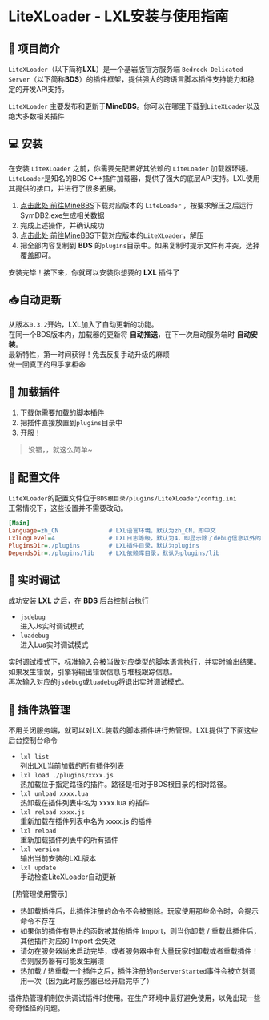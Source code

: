 # LiteXLoader - LXL安装与使用指南

## 🎨 项目简介

`LiteXLoader`（以下简称**LXL**）是一个基岩版官方服务端 `Bedrock Delicated Server`（以下简称**BDS**）的插件框架，提供强大的跨语言脚本插件支持能力和稳定的开发API支持。  

`LiteXLoader` 主要发布和更新于**MineBBS**。你可以在哪里下载到`LiteXLoader`以及绝大多数相关插件

## 💻 安装

在安装 `LiteXLoader` 之前，你需要先配置好其依赖的 `LiteLoader` 加载器环境。  
`LiteLoader`是知名的BDS C++插件加载器，提供了强大的底层API支持。LXL使用其提供的接口，并进行了很多拓展。

1. [点击此处 前往MineBBS](https://www.minebbs.com/resources/liteloader.2059/)下载对应版本的 `LiteLoader` ，按要求解压之后运行SymDB2.exe生成相关数据
2. 完成上述操作，并确认成功
3. [点击此处 前往MineBBS](https://www.minebbs.com/resources/litexloader-x-bds.2670/)下载对应版本的`LiteXLoader`，解压
4. 把全部内容复制到 **BDS** 的`plugins`目录中。如果复制时提示文件有冲突，选择覆盖即可。

安装完毕！接下来，你就可以安装你想要的 **LXL** 插件了

## 📥自动更新

从版本`0.3.2`开始，LXL加入了自动更新的功能。  
在同一个BDS版本内，加载器的更新将 **自动推送**，在下一次启动服务端时 **自动安装**。  
最新特性，第一时间获得！免去反复手动升级的麻烦  
做一回真正的甩手掌柜😆

## 🎯 加载插件

1. 下载你需要加载的脚本插件
2. 把插件直接放置到`plugins`目录中
3. 开服！

> 没错，，就这么简单~

## 🔨 配置文件

`LiteXLoader`的配置文件位于`BDS根目录/plugins/LiteXLoader/config.ini`  
正常情况下，这些设置并不需要改动。

```ini
[Main]
Language=zh_CN				# LXL语言环境，默认为zh_CN，即中文
LxlLogLevel=4				# LXL日志等级，默认为4，即显示除了debug信息以外的其他所有信息
PluginsDir=./plugins		# LXL插件目录，默认为plugins
DependsDir=./plugins/lib	# LXL依赖库目录，默认为plugins/lib
```



## 📡 实时调试

成功安装 **LXL** 之后，在 **BDS** 后台控制台执行

- `jsdebug`  
  进入Js实时调试模式
- `luadebug`  
  进入Lua实时调试模式

实时调试模式下，标准输入会被当做对应类型的脚本语言执行，并实时输出结果。  
如果发生错误，引擎将输出错误信息与堆栈跟踪信息。  
再次输入对应的`jsdebug`或`luadebug`将退出实时调试模式。

## 🔌 插件热管理

不用关闭服务端，就可以对LXL装载的脚本插件进行热管理。LXL提供了下面这些后台控制台命令

- `lxl list`  
  列出LXL当前加载的所有插件列表
- `lxl load ./plugins/xxxx.js`  
  热加载位于指定路径的插件。路径是相对于BDS根目录的相对路径。
- `lxl unload xxxx.lua`  
  热卸载在插件列表中名为 xxxx.lua 的插件
- `lxl reload xxxx.js`  
  重新加载在插件列表中名为 xxxx.js 的插件
- `lxl reload`  
  重新加载插件列表中的所有插件
- `lxl version`  
  输出当前安装的LXL版本
- `lxl update`  
  手动检查LiteXLoader自动更新

【热管理使用警示】

- 热卸载插件后，此插件注册的命令不会被删除。玩家使用那些命令时，会提示命令不存在
- 如果你的插件有导出的函数被其他插件 Import，则当你卸载 / 重载此插件后，其他插件对应的 Import 会失效  
- 请勿在服务器尚未启动完毕，或者服务器中有大量玩家时卸载或者重载插件！否则服务器有可能发生崩溃
- 热加载 / 热重载一个插件之后，插件注册的`onServerStarted`事件会被立刻调用一次（因为此时服务器已经开启完毕了）

插件热管理机制仅供调试插件时使用。在生产环境中最好避免使用，以免出现一些奇奇怪怪的问题。